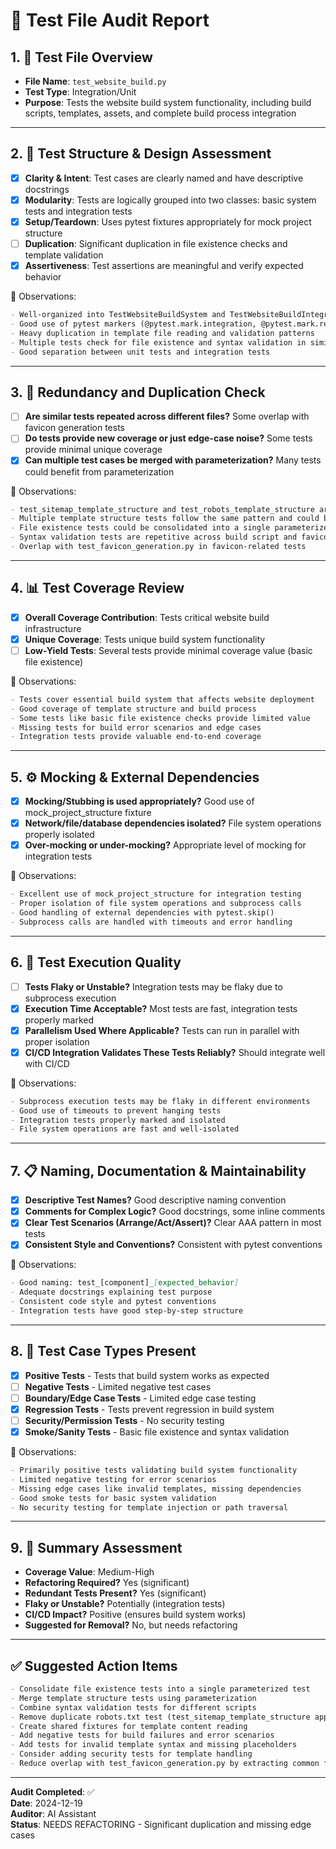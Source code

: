 # 🧪 Test File Audit Report

## 1. 📌 **Test File Overview**

* **File Name**: `test_website_build.py`
* **Test Type**: Integration/Unit
* **Purpose**: Tests the website build system functionality, including build scripts, templates, assets, and complete build process integration

---

## 2. 🧱 **Test Structure & Design Assessment**

* [x] **Clarity & Intent**: Test cases are clearly named and have descriptive docstrings
* [x] **Modularity**: Tests are logically grouped into two classes: basic system tests and integration tests
* [x] **Setup/Teardown**: Uses pytest fixtures appropriately for mock project structure
* [ ] **Duplication**: Significant duplication in file existence checks and template validation
* [x] **Assertiveness**: Test assertions are meaningful and verify expected behavior

📝 Observations:

```markdown
- Well-organized into TestWebsiteBuildSystem and TestWebsiteBuildIntegration classes
- Good use of pytest markers (@pytest.mark.integration, @pytest.mark.requires_deps)
- Heavy duplication in template file reading and validation patterns
- Multiple tests check for file existence and syntax validation in similar ways
- Good separation between unit tests and integration tests
```

---

## 3. 🔁 **Redundancy and Duplication Check**

* [ ] **Are similar tests repeated across different files?** Some overlap with favicon generation tests
* [ ] **Do tests provide new coverage or just edge-case noise?** Some tests provide minimal unique coverage
* [x] **Can multiple test cases be merged with parameterization?** Many tests could benefit from parameterization

📝 Observations:

```markdown
- test_sitemap_template_structure and test_robots_template_structure are nearly identical
- Multiple template structure tests follow the same pattern and could be parameterized
- File existence tests could be consolidated into a single parameterized test
- Syntax validation tests are repetitive across build script and favicon script
- Overlap with test_favicon_generation.py in favicon-related tests
```

---

## 4. 📊 **Test Coverage Review**

* [x] **Overall Coverage Contribution**: Tests critical website build infrastructure
* [x] **Unique Coverage**: Tests unique build system functionality
* [ ] **Low-Yield Tests**: Several tests provide minimal coverage value (basic file existence)

📝 Observations:

```markdown
- Tests cover essential build system that affects website deployment
- Good coverage of template structure and build process
- Some tests like basic file existence checks provide limited value
- Missing tests for build error scenarios and edge cases
- Integration tests provide valuable end-to-end coverage
```

---

## 5. ⚙️ **Mocking & External Dependencies**

* [x] **Mocking/Stubbing is used appropriately?** Good use of mock_project_structure fixture
* [x] **Network/file/database dependencies isolated?** File system operations properly isolated
* [x] **Over-mocking or under-mocking?** Appropriate level of mocking for integration tests

📝 Observations:

```markdown
- Excellent use of mock_project_structure for integration testing
- Proper isolation of file system operations and subprocess calls
- Good handling of external dependencies with pytest.skip()
- Subprocess calls are handled with timeouts and error handling
```

---

## 6. 🚦 **Test Execution Quality**

* [ ] **Tests Flaky or Unstable?** Integration tests may be flaky due to subprocess execution
* [x] **Execution Time Acceptable?** Most tests are fast, integration tests properly marked
* [x] **Parallelism Used Where Applicable?** Tests can run in parallel with proper isolation
* [x] **CI/CD Integration Validates These Tests Reliably?** Should integrate well with CI/CD

📝 Observations:

```markdown
- Subprocess execution tests may be flaky in different environments
- Good use of timeouts to prevent hanging tests
- Integration tests properly marked and isolated
- File system operations are fast and well-isolated
```

---

## 7. 📋 **Naming, Documentation & Maintainability**

* [x] **Descriptive Test Names?** Good descriptive naming convention
* [x] **Comments for Complex Logic?** Good docstrings, some inline comments
* [x] **Clear Test Scenarios (Arrange/Act/Assert)?** Clear AAA pattern in most tests
* [x] **Consistent Style and Conventions?** Consistent with pytest conventions

📝 Observations:

```markdown
- Good naming: test_[component]_[expected_behavior]
- Adequate docstrings explaining test purpose
- Consistent code style and pytest conventions
- Integration tests have good step-by-step structure
```

---

## 8. 🧪 **Test Case Types Present**

* [x] **Positive Tests** - Tests that build system works as expected
* [ ] **Negative Tests** - Limited negative test cases
* [ ] **Boundary/Edge Case Tests** - Limited edge case testing
* [x] **Regression Tests** - Tests prevent regression in build system
* [ ] **Security/Permission Tests** - No security testing
* [x] **Smoke/Sanity Tests** - Basic file existence and syntax validation

📝 Observations:

```markdown
- Primarily positive tests validating build system functionality
- Limited negative testing for error scenarios
- Missing edge cases like invalid templates, missing dependencies
- Good smoke tests for basic system validation
- No security testing for template injection or path traversal
```

---

## 9. 🏁 **Summary Assessment**

* **Coverage Value**: Medium-High
* **Refactoring Required?** Yes (significant)
* **Redundant Tests Present?** Yes (significant)
* **Flaky or Unstable?** Potentially (integration tests)
* **CI/CD Impact?** Positive (ensures build system works)
* **Suggested for Removal?** No, but needs refactoring

---

## ✅ Suggested Action Items

```markdown
- Consolidate file existence tests into a single parameterized test
- Merge template structure tests using parameterization
- Combine syntax validation tests for different scripts
- Remove duplicate robots.txt test (test_sitemap_template_structure appears to be misnamed)
- Create shared fixtures for template content reading
- Add negative tests for build failures and error scenarios
- Add tests for invalid template syntax and missing placeholders
- Consider adding security tests for template handling
- Reduce overlap with test_favicon_generation.py by extracting common functionality
```

---

**Audit Completed**: ✅  
**Date**: 2024-12-19  
**Auditor**: AI Assistant  
**Status**: NEEDS REFACTORING - Significant duplication and missing edge cases
